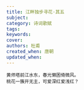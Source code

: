 ```yaml
---
title: 江畔独步寻花·其五
subject: 
category: 诗词歌赋
tags: 
keywords: 
cover: 
authors: 杜甫
created_when: 唐朝
updated_when: 
---
```


```
黄师塔前江水东，春光懒困倚微风。
桃花一簇开无主，可爱深红爱浅红？
```
